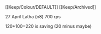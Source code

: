 [[Keep/Colour/DEFAULT]] [[Keep/Archived]] 

27 April Latha (n8) 700 rps 

120+100=220 is saving (20 minus maybe)
